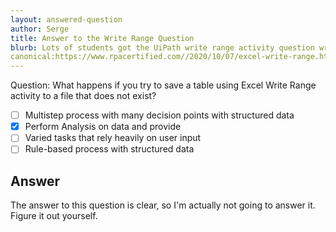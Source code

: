 ```yaml
---
layout: answered-question
author: Serge
title: Answer to the Write Range Question
blurb: Lots of students got the UiPath write range activity question wrong. Here's the answer.
canonical:https://www.rpacertified.com//2020/10/07/excel-write-range.html
---
```


Question: What happens if you try to save a table using Excel Write Range activity to a file that does not exist?

- [ ]   Multistep process with many decision points with structured data
- [x]   Perform Analysis on data and provide
- [ ]   Varied tasks that rely heavily on user input
- [ ]   Rule-based process with structured data

## Answer

The answer to this question is clear, so I'm actually not going to answer it. Figure it out yourself.






